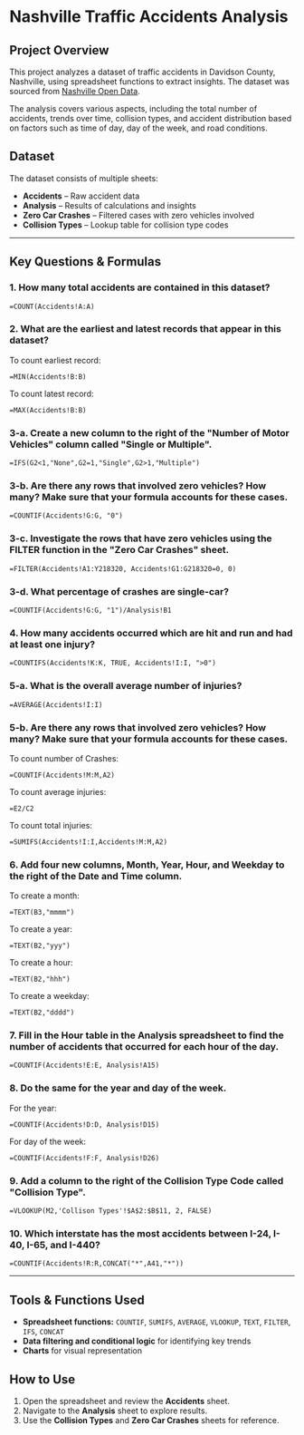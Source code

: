 # Nashville Traffic Accidents Analysis  

## Project Overview  
This project analyzes a dataset of traffic accidents in Davidson County, Nashville, using spreadsheet functions to extract insights. The dataset was sourced from [Nashville Open Data](https://data.nashville.gov/datasets/1df26ca05f3f407e95ab5a4fc013eab7_0/explore).  

The analysis covers various aspects, including the total number of accidents, trends over time, collision types, and accident distribution based on factors such as time of day, day of the week, and road conditions.  

## Dataset  
The dataset consists of multiple sheets:  
- **Accidents** – Raw accident data  
- **Analysis** – Results of calculations and insights  
- **Zero Car Crashes** – Filtered cases with zero vehicles involved  
- **Collision Types** – Lookup table for collision type codes  

---

## Key Questions & Formulas  

### 1. How many total accidents are contained in this dataset?  
```excel
=COUNT(Accidents!A:A)
```

### 2. What are the earliest and latest records that appear in this dataset?  
To count earliest record:  
```excel
=MIN(Accidents!B:B)
```
To count latest record:  
```excel
=MAX(Accidents!B:B)
```

### 3-a. Create a new column to the right of the "Number of Motor Vehicles" column called "Single or Multiple". 
```excel
=IFS(G2<1,"None",G2=1,"Single",G2>1,"Multiple")
```

### 3-b. Are there any rows that involved zero vehicles? How many? Make sure that your formula accounts for these cases.  
```excel
=COUNTIF(Accidents!G:G, "0")
```

### 3-c. Investigate the rows that have zero vehicles using the FILTER function in the "Zero Car Crashes" sheet.
```excel
=FILTER(Accidents!A1:Y218320, Accidents!G1:G218320=0, 0)
```

### 3-d. What percentage of crashes are single-car?
```excel
=COUNTIF(Accidents!G:G, "1")/Analysis!B1
```

### 4. How many accidents occurred which are hit and run and had at least one injury?  
```excel
=COUNTIFS(Accidents!K:K, TRUE, Accidents!I:I, ">0")
```

### 5-a. What is the overall average number of injuries?    
```excel
=AVERAGE(Accidents!I:I)
```

### 5-b. Are there any rows that involved zero vehicles? How many? Make sure that your formula accounts for these cases.      
To count number of Crashes:  
```excel
=COUNTIF(Accidents!M:M,A2)
```
To count average injuries:  
```excel
=E2/C2		
```
To count total injuries:  
```excel
=SUMIFS(Accidents!I:I,Accidents!M:M,A2)	
```

### 6. Add four new columns, Month, Year, Hour, and Weekday to the right of the Date and Time column.       
To create a month:  
```excel
=TEXT(B3,"mmmm")
```

To create a year:  
```excel
=TEXT(B2,"yyy")	
```

To create a hour:  
```excel
=TEXT(B2,"hhh")
```

To create a weekday:  
```excel
=TEXT(B2,"dddd")
```

### 7. Fill in the Hour table in the Analysis spreadsheet to find the number of accidents that occurred for each hour of the day. 
```excel
=COUNTIF(Accidents!E:E, Analysis!A15)
```

### 8. Do the same for the year and day of the week.   
For the year:
```excel
=COUNTIF(Accidents!D:D, Analysis!D15)
```
For day of the week:  
```excel
=COUNTIF(Accidents!F:F, Analysis!D26)
```

### 9. Add a column to the right of the Collision Type Code called "Collision Type". 
```excel
=VLOOKUP(M2,'Collison Types'!$A$2:$B$11, 2, FALSE)
```

### 10. Which interstate has the most accidents between I-24, I-40, I-65, and I-440?  
```excel
=COUNTIF(Accidents!R:R,CONCAT("*",A41,"*"))
```

---

## Tools & Functions Used  
- **Spreadsheet functions:** `COUNTIF`, `SUMIFS`, `AVERAGE`, `VLOOKUP`, `TEXT`, `FILTER`, `IFS`, `CONCAT`  
- **Data filtering and conditional logic** for identifying key trends  
- **Charts** for visual representation  

## How to Use  
1. Open the spreadsheet and review the **Accidents** sheet.  
2. Navigate to the **Analysis** sheet to explore results.  
3. Use the **Collision Types** and **Zero Car Crashes** sheets for reference.  